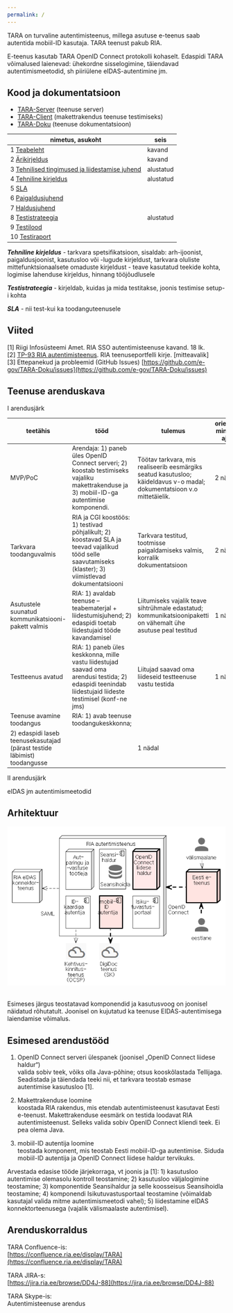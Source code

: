 ```yaml
---
permalink: /
---
```


TARA on turvaline autentimisteenus, millega asutuse e-teenus saab autentida mobiil-ID kasutaja.
TARA teenust pakub RIA.

E-teenus kasutab TARA OpenID Connect protokolli kohaselt. Edaspidi TARA võimalused laienevad: ühekordne sisselogimine, täiendavad autentimismeetodid, sh piiriülene eIDAS-autentimine jm. 

## Kood ja dokumentatsioon

- [TARA-Server](https://github.com/e-gov/TARA-Server) (teenuse server)
- [TARA-Client](https://github.com/e-gov/TARA-Client) (makettrakendus teenuse testimiseks)
- [TARA-Doku](https://github.com/e-gov/TARA-Doku) (teenuse dokumentatsioon)

| nimetus, asukoht             |  seis     |
|------------------------------|-----------|
| 1 [Teabeleht](Teabeleht)       | kavand    |
| 2 [Ärikirjeldus](Arikirjeldus) | kavand    |
| 3 [Tehnilised tingimused ja liidestamise juhend](Juhend) | alustatud |
| 4 [Tehniline kirjeldus](TehnilineKirjeldus) | alustatud   |
| 5 [SLA]()                      |            |
| 6 [Paigaldusjuhend]()          |            |
| 7 [Haldusjuhend]()             |            |
| 8 [Testistrateegia](Testistrateegia)          | alustatud           |
| 9 [Testilood]()                  |            |
| 10 [Testiraport]()                |            |

***Tehniline kirjeldus*** - tarkvara spetsifikatsioon, sisaldab: arh-ijoonist, paigaldusjoonist, kasutusloo või -lugude kirjeldust, tarkvara oluliste mittefunktsionaalsete omaduste kirjeldust - teave kasutatud teekide kohta, logimise lahenduse kirjeldus, hinnang tööjõudlusele

***Testistrateegia*** - kirjeldab, kuidas ja mida testitakse, joonis testimise setup-i kohta

***SLA*** - nii test-kui ka toodanguteenusele

## Viited

[1] Riigi Infosüsteemi Amet. RIA SSO autentimisteenuse kavand. 18 lk.<br>
[2] [TP-93 RIA autentimisteenus](https://jira.ria.ee/browse/TP-93). RIA teenuseportfelli kirje. [mitteavalik]<br>
[3] Ettepanekud ja probleemid (GitHub Issues) [https://github.com/e-gov/TARA-Doku/issues](https://github.com/e-gov/TARA-Doku/issues) 

## Teenuse arenduskava

I arendusjärk

| teetähis | tööd | tulemus | orienteeruv, minimaalne ajakava |
|----------|------|---------|--------------|
| MVP/PoC  | Arendaja: 1) paneb üles OpenID Connect serveri; 2) koostab testimiseks vajaliku makettrakenduse ja 3) mobiil-ID-ga autentimise komponendi. | Töötav tarkvara, mis realiseerib eesmärgiks seatud kasutusloo; käideldavus v-o madal; dokumentatsioon v.o mittetäielik. | 2 nädalat |
| Tarkvara toodanguvalmis | RIA ja CGI koostöös: 1) testivad põhjalikult; 2) koostavad SLA ja teevad vajalikud tööd selle saavutamiseks (klaster); 3) viimistlevad dokumentatsiooni | Tarkvara testitud, tootmisse paigaldamiseks valmis, korralik dokumentatsioon | 2 nädalat |
| Asutustele suunatud kommunikatsiooni-pakett valmis | RIA: 1) avaldab teenuse – teabematerjal + liidestumisjuhend; 2) edaspidi toetab liidestujaid tööde kavandamisel | Liitumiseks vajalik teave sihtrühmale edastatud; kommunikatsioonipaketti on vähemalt ühe asutuse peal testitud | 1 nädal |
| Testteenus avatud | RIA: 1) paneb üles keskkonna, mille vastu liidestujad saavad oma arendusi testida; 2) edaspidi teenindab liidestujaid liideste testimisel (konf-ne jms) | Liitujad saavad oma liideseid testteenuse vastu testida | 1 nädal |
| Teenuse avamine toodangus | RIA: 1) avab teenuse toodangukeskkonna;
2) edaspidi laseb teenusekasutajad (pärast testide läbimist) toodangusse | | 1 nädal |

II arendusjärk

eIDAS jm autentimismeetodid

## Arhitektuur

![](img/ARH-01.PNG)
<img src=''>

Esimeses järgus teostatavad komponendid ja kasutusvoog on joonisel näidatud rõhutatult. Joonisel on kujutatud ka  teenuse EIDAS-autentimisega laiendamise võimalus.

## Esimesed arendustööd
1)	OpenID Connect serveri ülespanek (joonisel „OpenID Connect liidese haldur“)<br>
valida sobiv teek, võiks olla Java-põhine; otsus kooskõlastada Tellijaga. Seadistada ja täiendada teeki nii, et tarkvara teostab esmase autentimise kasutusloo [1].

2)	Makettrakenduse loomine<br>
koostada RIA rakendus, mis etendab autentimisteenust kasutavat Eesti e-teenust. Makettrakenduse eesmärk on testida loodavat RIA autentimisteenust. Selleks valida sobiv OpenID Connect kliendi teek. Ei pea olema Java.

3)	mobiil-ID autentija loomine<br>
teostada komponent, mis teostab Eesti mobiil-ID-ga autentimise. Siduda mobiil-ID autentija  ja OpenID Connect liidese haldur tervikuks. 

Arvestada edasise tööde järjekorraga, vt joonis ja [1]: 1) kasutusloo autentimise olemasolu kontroll teostamine; 2) kasutusloo väljalogimine teostamine; 3) komponentide Seansihaldur ja selle koosseisus Seansihoidla teostamine; 4) komponendi Isikutuvastusportaal teostamine (võimaldab kasutajal valida mitme autentimismeetodi vahel); 5) liidestamine eIDAS konnektorteenusega (vajalik välismaalaste autentimisel).

## Arenduskorraldus

TARA Confluence-is:<br>
[https://confluence.ria.ee/display/TARA](https://confluence.ria.ee/display/TARA) 

TARA JIRA-s:<br>
[https://jira.ria.ee/browse/DD4J-88](https://jira.ria.ee/browse/DD4J-88) 

TARA Skype-is:<br>
Autentimisteenuse arendus




